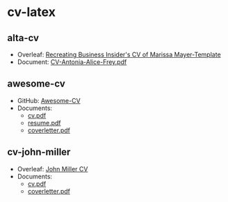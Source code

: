 # cv-latex

## alta-cv
- Overleaf: [Recreating Business Insider's CV of Marissa Mayer-Template](https://www.overleaf.com/latex/templates/recreating-business-insiders-cv-of-marissa-mayer/gtqfpbwncfvp)
- Document: [CV-Antonia-Alice-Frey.pdf](./alta-cv/CV-Antonia-Alice-Frey.pdf)

## awesome-cv
- GitHub: [Awesome-CV](https://github.com/posquit0/Awesome-CV)
- Documents:
  - [cv.pdf](./awesome-cv/cv.pdf)
  - [resume.pdf](./awesome-cv/resume.pdf)
  - [coverletter.pdf](./awesome-cv/coverletter.pdf)

## cv-john-miller
- Overleaf: [John Miller CV](https://www.overleaf.com/latex/templates/john-miller-cv/djrtsjfvqmnq)
- Documents: 
  - [cv.pdf](./cv-john-miller/cv.pdf)
  - [coverletter.pdf](./cv-john-miller/coverletter.pdf)
